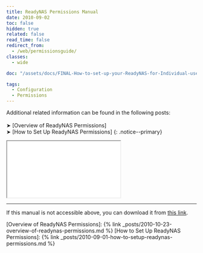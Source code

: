 ```yaml
---
title: ReadyNAS Permissions Manual
date: 2010-09-02
toc: false
hidden: true
related: false
read_time: false
redirect_from:
  - /web/permissionsguide/
classes:
  - wide

doc: "/assets/docs/FINAL-How-to-set-up-your-ReadyNAS-for-Individual-user-based-control-over-shares.pdf"

tags:
  - Configuration
  - Permissions
---
```


Additional related information can be found in the following posts:<br/><br/>
➤ [Overview of ReadyNAS Permissions]  
➤ [How to Set Up ReadyNAS Permissions]
{: .notice--primary}

<div class="iframe-container iframe-container-letter">
  <iframe src="/pdf/web/viewer.html?file={{page.doc}}"></iframe>
</div>

----

If this manual is not accessible above, you can download it from [this link]({{page.doc}}). 


[Overview of ReadyNAS Permissions]:   {% link _posts/2010-10-23-overview-of-readynas-permissions.md %}
[How to Set Up ReadyNAS Permissions]: {% link _posts/2010-09-01-how-to-setup-readynas-permissions.md %}
